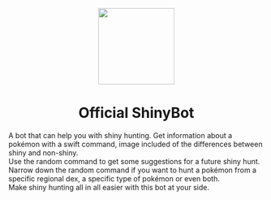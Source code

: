 <p align="center">
    <img src="https://www.shinybot.dev/public/assets/icon.png" height="150px">
</p>
<h1 align="center">Official ShinyBot</h1>

A bot that can help you with shiny hunting. Get information about a pokémon with a swift command, image included of the differences between shiny and non-shiny.<br/>
Use the random command to get some suggestions for a future shiny hunt. Narrow down the random command if you want to hunt a pokémon from a specific regional dex, a specific type of pokémon or even both.<br/>
Make shiny hunting all in all easier with this bot at your side.
